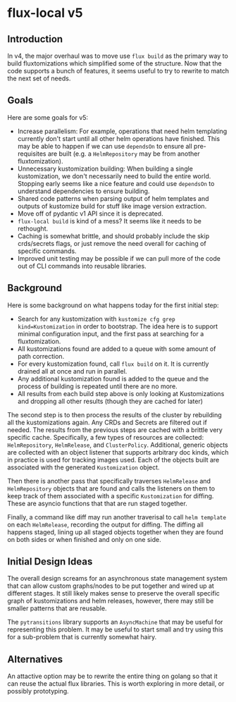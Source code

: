 # flux-local v5

## Introduction

In v4, the major overhaul was to move use `flux build` as the primary way to
build fluxtomizations which simplified some of the structure. Now that the
code supports a bunch of features, it seems useful to try to rewrite to match
the next set of needs.

## Goals

Here are some goals for v5:

- Increase parallelism: For example, operations that need helm templating
  currently don't start until all other helm operations have finished. This
  may be able to happen if we can use `dependsOn` to ensure all pre-requisites
  are built (e.g. a `HelmRepository` may be from another fluxtomization).
- Unnecessary kustomization building: When building a single kustomization,
  we don't necessarily need to build the entire world. Stopping early seems
  like a nice feature and could use `dependsOn` to understand dependencies
  to ensure building.
- Shared code patterns when parsing output of helm templates and outputs of
  kustomize build for stuff like image version extraction.
- Move off of pydantic v1 API since it is deprecated. 
- `flux-local build` is kind of a mess? It seems like it needs to be rethought.
- Caching is somewhat brittle, and should probably include the skip crds/secrets
  flags, or just remove the need overall for caching of specific commands.
- Improved unit testing may be possible if we can pull more of the code out of
  CLI commands into reusable libraries.
  

## Background

Here is some background on what happens today for the first initial step:
- Search for any kustomization with `kustomize cfg grep kind=Kustomization` in
  order to bootstrap. The idea here is to support minimal configuration input,
  and the first pass at searching for a fluxtomization.
- All kustomizations found are added to a queue with some amount of path correction.
- For every kustomization found, call `flux build` on it. It is currently drained
  all at once and run in parallel.
- Any additional kustomization found is added to the queue and the process of
  building is repeated until there are no more.
- All results from each build step above is only looking at Kustomizations and
  dropping all other results (though they are cached for later)

The second step is to then process the results of the cluster by rebuilding
all the kustomizations again. Any CRDs and Secrets are filtered out if needed.
The results from the previous steps are cached with a brittle very specific
cache. Specifically, a few types of resources are collected: `HelmRepository`,
`HelmRelease`, and `ClusterPolicy`. Additional, generic objects are collected
with an object listener that supports arbitrary doc kinds, which in practice
is used for tracking images used. Each of the objects built are associated
with the generated `Kustomization` object.

Then there is another pass that specifically traverses `HelmRelease` and
`HelmRepository` objects that are found and calls the listeners on them to
keep track of them associated with a specific `Kustomization` for diffing.
These are asyncio functions that that are run staged together.

Finally, a command like diff may run another traverisal to call `helm template`
on each `HelmRelease`, recording the output for diffing. The diffing all happens
staged, lining up all staged objects together when they are found on both
sides or when finished and only on one side.

## Initial Design Ideas

The overall design screams for an asynchronous state management system that can
allow custom graphs/nodes to be put together and wired up at different stages.
It still likely makes sense to preserve the overall specific graph of kustomizations
and helm releases, however, there may still be smaller patterns that are reusable.

The `pytransitions` library supports an `AsyncMachine` that may be useful for
representing this problem. It may be useful to start small and try using this
for a sub-problem that is currently somewhat hairy.

## Alternatives

An attactive option may be to rewrite the entire thing on golang so that it can
reuse the actual flux libraries. This is worth exploring in more detail, or
possibly prototyping.